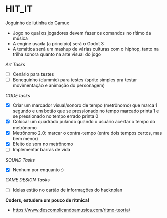 # HIT_IT
Joguinho de lutinha do Gamux
- Jogo no qual os jogadores devem fazer os comandos no rítimo da música
- A engine usada (a princípio) será o Godot 3
- A temática será um mashup de várias culturas com o hiphop, tanto na trilha sonora quanto na arte visual do jogo


*Art Tasks*
- [ ] Cenário para testes
- [ ] Bonequinho (dummie) para testes (sprite simples pra testar movimentação e animação do personagem)

*CODE tasks*
- [x] Criar um marcador visual/sonoro de tempo (metrônomo) que marca 1 segundo e um botão que se pressionado no tempo marcado printa 1 e se pressionado no tempo errado printa 0
- [x] Colocar um quadrado pulando quando o usuário acertar o tempo do metrônomo
- [x] Metrônomo 2.0: marcar o contra-tempo (entre dois tempos certos, mas bem menor)
- [x] Efeito de som no metrônomo
- [ ] Implementar barras de vida

*SOUND Tasks*
- [x] Nenhum por enquanto :)

*GAME DESIGN Tasks*
- [ ] Ideias estão no cartão de informações do hacknplan


**Coders, estudem um pouco de rítmica!**
- https://www.descomplicandoamusica.com/ritmo-teoria/
